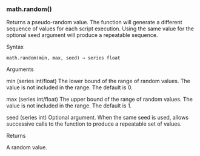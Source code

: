 ### math.random()

Returns a pseudo-random value. The function will generate a different sequence of values for each script execution. Using the same value for the optional seed argument will produce a repeatable sequence.

Syntax

```
math.random(min, max, seed) → series float
```

Arguments

min (series int/float) The lower bound of the range of random values. The value is not included in the range. The default is 0.

max (series int/float) The upper bound of the range of random values. The value is not included in the range. The default is 1.

seed (series int) Optional argument. When the same seed is used, allows successive calls to the function to produce a repeatable set of values.

Returns

A random value.
